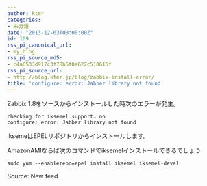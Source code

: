 ```yaml
---
author: kter
categories:
- 未分類
date: "2013-12-03T00:00:00Z"
id: 109
rss_pi_canonical_url:
- my_blog
rss_pi_source_md5:
- c4a6533d917c3f78b6f0a622c510615f
rss_pi_source_url:
- http://blog.kter.jp/blog/zabbix-install-error/
title: 'configure: error: Jabber library not found'
---
```

Zabbix 1.8をソースからインストールした時次のエラーが発生。

<div class="highlight">
  <pre><code class="language-">checking for iksemel support… no
configure: error: Jabber library not found
</code></pre>
</div>

iksemeはEPELリポジトリからインストールします。

AmazonAMIならば次のコマンドでiksemelインストールできるでしょう

<div class="highlight">
  <pre><code class="language-">sudo yum --enablerepo=epel install iksemel iksemel-devel
</code></pre>
</div>

Source: New feed